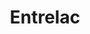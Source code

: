 ---
title:  "Entrelac"
category: stitches
description: "This is a test."
published: true
js_gist: "d686b369c7e52e8b4e8768eb667b75d9"
knitout_gist: "c599289fa7ca798fe1c2850cfce5c02f"
image: "assets/images/IMG_1546"
---